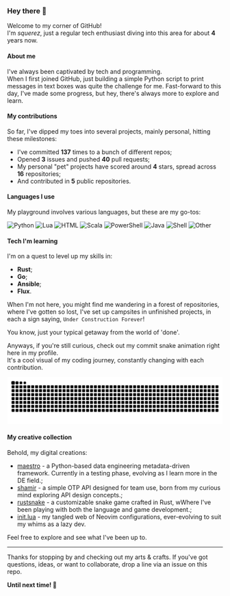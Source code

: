### Hey there 👋

Welcome to my corner of GitHub!\
I'm *squerez*, just a regular tech enthusiast diving into this area for about **4** years now.

#### About me

I've always been captivated by tech and programming. \
When I first joined GitHub, just building a simple Python script to print messages in text boxes was quite
the challenge for me. Fast-forward to this day, I've made some progress, but hey, there's always more to explore and learn.

#### My contributions

So far, I've dipped my toes into several projects, mainly personal, hitting these milestones:

- I've committed **137** times to a bunch of different repos;
- Opened **3** issues and pushed **40** pull requests;
- My personal "pet" projects have scored around **4** stars, spread across **16** repositories;
- And contributed in **5** public repositories.

#### Languages I use

My playground involves various languages, but these are my go-tos:

![Python](https://img.shields.io/static/v1?style=flat-square&label=%E2%A0%80&color=555&labelColor=%233572A5&message=Python%EF%B8%B163.2%25)
![Lua](https://img.shields.io/static/v1?style=flat-square&label=%E2%A0%80&color=555&labelColor=%23000080&message=Lua%EF%B8%B18.9%25)
![HTML](https://img.shields.io/static/v1?style=flat-square&label=%E2%A0%80&color=555&labelColor=%23e34c26&message=HTML%EF%B8%B18.8%25)
![Scala](https://img.shields.io/static/v1?style=flat-square&label=%E2%A0%80&color=555&labelColor=%23c22d40&message=Scala%EF%B8%B16.2%25)
![PowerShell](https://img.shields.io/static/v1?style=flat-square&label=%E2%A0%80&color=555&labelColor=%23012456&message=PowerShell%EF%B8%B15.7%25)
![Java](https://img.shields.io/static/v1?style=flat-square&label=%E2%A0%80&color=555&labelColor=%23b07219&message=Java%EF%B8%B12.1%25)
![Shell](https://img.shields.io/static/v1?style=flat-square&label=%E2%A0%80&color=555&labelColor=%2389e051&message=Shell%EF%B8%B11.1%25)
![Other](https://img.shields.io/static/v1?style=flat-square&label=%E2%A0%80&color=555&labelColor=%23ededed&message=Other%EF%B8%B13.6%25)

#### Tech I'm learning 

I'm on a quest to level up my skills in:

- **Rust**;
- **Go**;
- **Ansible**;
- **Flux**.

When I'm not here, you might find me wandering in a forest of repositories, where I've gotten so lost, I've set up campsites in unfinished projects, in each a sign saying, `Under Construction Forever`!

You know, just your typical getaway from the world of 'done'.

Anyways, if you're still curious, check out my commit snake animation right here in my profile.\
It's a cool visual of my coding journey, constantly changing with each contribution.

<picture>
  <source media="(prefers-color-scheme: dark)" srcset="https://raw.githubusercontent.com/squerez/squerez/output/github-contribution-grid-snake-dark.svg">
  <img alt="github contribution grid snake animation" src="https://raw.githubusercontent.com/squerez/squerez/output/github-contribution-grid-snake-dark.svg">
</picture>

#### My creative collection

Behold, my digital creations:

- [maestro](https://github.com/squerez/maestro) - a Python-based data engineering metadata-driven framework. Currently in a testing phase, evolving as I learn more in the DE field.; 
- [shamir](https://github.com/squerez/shamir) - a simple OTP API designed for team use, born from my curious mind exploring API design concepts.; 
- [rustsnake](https://github.com/squerez/rustnake) - a customizable snake game crafted in Rust, wWhere I've been playing with both the language and game development.; 
- [init.lua](https://github.com/squerez/init.lua) - my tangled web of Neovim configurations, ever-evolving to suit my whims as a lazy dev.

Feel free to explore and see what I've been up to.

---

Thanks for stopping by and checking out my arts & crafts.
If you've got questions, ideas, or want to collaborate, drop a line via an issue on this repo. 

**Until next time! 👋**
